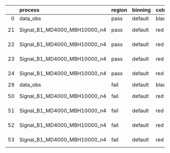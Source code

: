 |    | process                      | region   | binning   | color   | process_type   |   scale | variation   | source_filename                                                       | source_histname    | alias                        | title     |   combine_idx |     lnN |   shapes | syst_type   | direction   | variation_alias   |
|---:|:-----------------------------|:---------|:----------|:--------|:---------------|--------:|:------------|:----------------------------------------------------------------------|:-------------------|:-----------------------------|:----------|--------------:|--------:|---------:|:------------|:------------|:------------------|
|  0 | data_obs                     | pass     | default   | black   | DATA           |       1 | nominal     | ./histograms_for_2DAlphabet_v18//BH_Data.root                         | hpass              | Data                         | Data      |           nan | nan     |      nan | nan         | nan         | nan               |
| 21 | Signal_B1_MD4000_MBH10000_n4 | pass     | default   | red     | SIGNAL         |       1 | lumi        | ./histograms_for_2DAlphabet_v18//BH_Signal_B1_MD4000_MBH10000_n4.root | hpass              | Signal_B1_MD4000_MBH10000_n4 | BH signal |           nan |   1.016 |      nan | lnN         | nan         | nan               |
| 22 | Signal_B1_MD4000_MBH10000_n4 | pass     | default   | red     | SIGNAL         |       1 | SVM         | ./histograms_for_2DAlphabet_v18//BH_Signal_B1_MD4000_MBH10000_n4.root | hpass_SVMsyst_up   | Signal_B1_MD4000_MBH10000_n4 | BH signal |           nan | nan     |        1 | shapes      | Up          | SVMsyst           |
| 23 | Signal_B1_MD4000_MBH10000_n4 | pass     | default   | red     | SIGNAL         |       1 | SVM         | ./histograms_for_2DAlphabet_v18//BH_Signal_B1_MD4000_MBH10000_n4.root | hpass_SVMsyst_down | Signal_B1_MD4000_MBH10000_n4 | BH signal |           nan | nan     |        1 | shapes      | Down        | SVMsyst           |
| 24 | Signal_B1_MD4000_MBH10000_n4 | pass     | default   | red     | SIGNAL         |       1 | nominal     | ./histograms_for_2DAlphabet_v18//BH_Signal_B1_MD4000_MBH10000_n4.root | hpass              | Signal_B1_MD4000_MBH10000_n4 | BH signal |           nan | nan     |      nan | nan         | nan         | nan               |
| 29 | data_obs                     | fail     | default   | black   | DATA           |       1 | nominal     | ./histograms_for_2DAlphabet_v18//BH_Data.root                         | hfail              | Data                         | Data      |           nan | nan     |      nan | nan         | nan         | nan               |
| 50 | Signal_B1_MD4000_MBH10000_n4 | fail     | default   | red     | SIGNAL         |       1 | lumi        | ./histograms_for_2DAlphabet_v18//BH_Signal_B1_MD4000_MBH10000_n4.root | hfail              | Signal_B1_MD4000_MBH10000_n4 | BH signal |           nan |   1.016 |      nan | lnN         | nan         | nan               |
| 51 | Signal_B1_MD4000_MBH10000_n4 | fail     | default   | red     | SIGNAL         |       1 | SVM         | ./histograms_for_2DAlphabet_v18//BH_Signal_B1_MD4000_MBH10000_n4.root | hfail_SVMsyst_up   | Signal_B1_MD4000_MBH10000_n4 | BH signal |           nan | nan     |        1 | shapes      | Up          | SVMsyst           |
| 52 | Signal_B1_MD4000_MBH10000_n4 | fail     | default   | red     | SIGNAL         |       1 | SVM         | ./histograms_for_2DAlphabet_v18//BH_Signal_B1_MD4000_MBH10000_n4.root | hfail_SVMsyst_down | Signal_B1_MD4000_MBH10000_n4 | BH signal |           nan | nan     |        1 | shapes      | Down        | SVMsyst           |
| 53 | Signal_B1_MD4000_MBH10000_n4 | fail     | default   | red     | SIGNAL         |       1 | nominal     | ./histograms_for_2DAlphabet_v18//BH_Signal_B1_MD4000_MBH10000_n4.root | hfail              | Signal_B1_MD4000_MBH10000_n4 | BH signal |           nan | nan     |      nan | nan         | nan         | nan               |